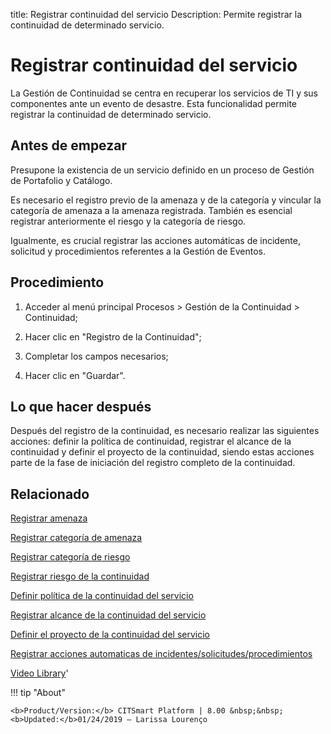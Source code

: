 title: Registrar continuidad del servicio
Description: Permite registrar la continuidad de determinado servicio. 
# Registrar continuidad del servicio

La Gestión de Continuidad se centra en recuperar los servicios de TI y sus componentes ante un evento de desastre.
Esta funcionalidad permite registrar la continuidad de determinado servicio.

Antes de empezar
----------------

Presupone la existencia de un servicio definido en un proceso de Gestión de
Portafolio y Catálogo.

Es necesario el registro previo de la amenaza y de la categoría y vincular la
categoría de amenaza a la amenaza registrada. También es esencial registrar
anteriormente el riesgo y la categoría de riesgo.

Igualmente, es crucial registrar las acciones automáticas de incidente,
solicitud y procedimientos referentes a la Gestión de Eventos.

Procedimiento
-------------

1.  Acceder al menú principal Procesos \> Gestión de la Continuidad \>
    Continuidad;

2.  Hacer clic en "Registro de la Continuidad";

3.  Completar los campos necesarios;

4.  Hacer clic en "Guardar".

Lo que hacer después
--------------------

Después del registro de la continuidad, es necesario realizar las siguientes
acciones: definir la política de continuidad, registrar el alcance de la
continuidad y definir el proyecto de la continuidad, siendo estas acciones parte
de la fase de iniciación del registro completo de la continuidad.

Relacionado
----------------

[Registrar amenaza](/es-es/citsmart-platform-8/processes/continuity/use/register-threat.html)

[Registrar categoría de amenaza](/es-es/citsmart-platform-8/processes/continuity/use/threat-category.html)

[Registrar categoría de riesgo](/es-es/citsmart-platform-8/processes/continuity/use/risk-category.html)

[Registrar riesgo de la continuidad](/es-es/citsmart-platform-8/processes/continuity/use/register-continuity-risk.html)

[Definir política de la continuidad del servicio](/es-es/citsmart-platform-8/processes/continuity/use/continuity-policy.html)

[Registrar alcance de la continuidad del servicio](/es-es/citsmart-platform-8/processes/continuity/use/service-continuity-scope.html)

[Definir el proyecto de la continuidad del servicio](/es-es/citsmart-platform-8/processes/continuity/use/service-continuity-project.html)

[Registrar acciones automaticas de incidentes/solicitudes/procedimientos](/es-es/citsmart-platform-8/additional-features/automation-of-operation/configuration/register-automatic-actions-incident-request-procedure.html)

<i class='fa fa-youtube-play  fa-2x' style='color:#97ce17;vertical-align: middle;'> </i> [Video Library](https://www.youtube.com/playlist?list=PLB5qK2uzf2RMHcgQuDIzcuLqoHXYfihz1)'

!!! tip "About"

    <b>Product/Version:</b> CITSmart Platform | 8.00 &nbsp;&nbsp;
    <b>Updated:</b>01/24/2019 – Larissa Lourenço

